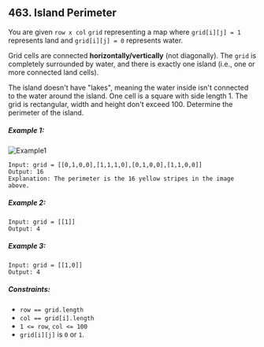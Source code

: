## 463. Island Perimeter
You are given ```row x col``` ```grid``` representing a map where ```grid[i][j] = 1``` represents land and ```grid[i][j] = 0``` represents water.

Grid cells are connected **horizontally/vertically** (not diagonally). The ```grid``` is completely surrounded by water, and there is exactly one island (i.e., one or more connected land cells).

The island doesn't have "lakes", meaning the water inside isn't connected to the water around the island. One cell is a square with side length 1. The grid is rectangular, width and height don't exceed 100. Determine the perimeter of the island.

##### Example 1:

![Example1](https://assets.leetcode.com/uploads/2018/10/12/island.png)
```
Input: grid = [[0,1,0,0],[1,1,1,0],[0,1,0,0],[1,1,0,0]]
Output: 16
Explanation: The perimeter is the 16 yellow stripes in the image above.
```
##### Example 2:
```
Input: grid = [[1]]
Output: 4
```
##### Example 3:
```
Input: grid = [[1,0]]
Output: 4
```

##### Constraints:

* ```row == grid.length```
* ```col == grid[i].length```
* ```1 <= row```, ```col <= 100```
* ```grid[i][j]``` is ```0``` or ```1```.